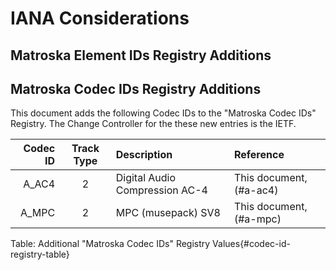 # IANA Considerations

## Matroska Element IDs Registry Additions

## Matroska Codec IDs Registry Additions

This document adds the following Codec IDs to the "Matroska Codec IDs" Registry.
The Change Controller for the these new entries is the IETF.

Codec ID | Track Type | Description            | Reference
--------:|:----------:|:-----------------------|:------------------------------
A_AC4 | 2 | Digital Audio Compression AC-4 | This document, (#a-ac4)
A_MPC | 2 | MPC (musepack) SV8 | This document, (#a-mpc)
Table: Additional "Matroska Codec IDs" Registry Values{#codec-id-registry-table}
